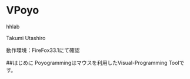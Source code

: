 VPoyo
=====

hhlab


Takumi Utashiro


動作環境：FireFox33.1にて確認

##はじめに
Poyogrammingはマウスを利用したVisual-Programming Toolです。
